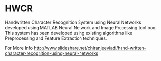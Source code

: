 # HWCR
Handwritten Character Recognition System using Neural Networks developed using MATLAB Neural Network and Image Processing tool box. This system has been developed using existing algorithms like Preprocessing and Feature Extraction techniques.

For More Info http://www.slideshare.net/chiranjeeviadi/hand-written-character-recognition-using-neural-networks
